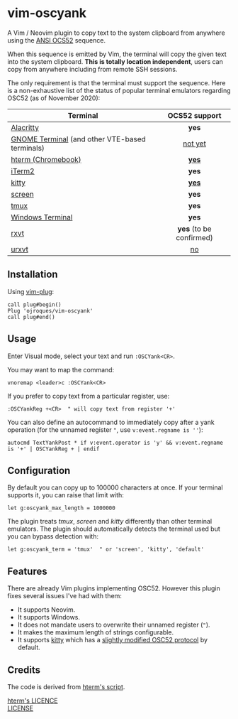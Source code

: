 # vim-oscyank

A Vim / Neovim plugin to copy text to the system clipboard from anywhere using
the [ANSI OCS52](https://invisible-island.net/xterm/ctlseqs/ctlseqs.html#h3-Operating-System-Commands)
sequence.

When this sequence is emitted by Vim, the terminal will copy the given text
into the system clipboard. **This is totally location independent**, users can
copy from anywhere including from remote SSH sessions.

The only requirement is that the terminal must support the sequence. Here is
a non-exhaustive list of the status of popular terminal emulators regarding
OSC52 (as of November 2020):

| Terminal | OCS52 support |
|----------|:-------------:|
| [Alacritty](https://github.com/alacritty/alacritty) | **yes** |
| [GNOME Terminal](https://github.com/GNOME/gnome-terminal) (and other VTE-based terminals) | [not yet](https://bugzilla.gnome.org/show_bug.cgi?id=795774) |
| [hterm (Chromebook)](https://chromium.googlesource.com/apps/libapps/+/master/README.md) | [**yes**](https://chromium.googlesource.com/apps/libapps/+/master/nassh/doc/FAQ.md#Is-OSC-52-aka-clipboard-operations_supported) |
| [iTerm2](https://iterm2.com/) | **yes** |
| [kitty](https://github.com/kovidgoyal/kitty) | [**yes**](https://sw.kovidgoyal.net/kitty/protocol-extensions.html#pasting-to-clipboard) |
| [screen](https://www.gnu.org/software/screen/) | **yes** |
| [tmux](https://github.com/tmux/tmux) | **yes** |
| [Windows Terminal](https://github.com/microsoft/terminal) | **yes** |
| [rxvt](http://rxvt.sourceforge.net/) | **yes** (to be confirmed) |
| [urxvt](http://software.schmorp.de/pkg/rxvt-unicode.html) | [no](https://github.com/ojroques/vim-oscyank/issues/4) |

## Installation
Using [vim-plug](https://github.com/junegunn/vim-plug):
```vim
call plug#begin()
Plug 'ojroques/vim-oscyank'
call plug#end()
```

## Usage
Enter Visual mode, select your text and run `:OSCYank<CR>`.

You may want to map the command:
```vim
vnoremap <leader>c :OSCYank<CR>
```

If you prefer to copy text from a particular register, use:
```vim
:OSCYankReg +<CR>  " will copy text from register '+'
```

You can also define an autocommand to immediately copy after a yank operation
(for the unnamed register `"`, use `v:event.regname is ''`):
```vim
autocmd TextYankPost * if v:event.operator is 'y' && v:event.regname is '+' | OSCYankReg + | endif
```

## Configuration
By default you can copy up to 100000 characters at once. If your terminal
supports it, you can raise that limit with:
```vim
let g:oscyank_max_length = 1000000
```

The plugin treats *tmux*, *screen* and *kitty* differently than other terminal
emulators. The plugin should automatically detects the terminal used but you
can bypass detection with:
```vim
let g:oscyank_term = 'tmux'  " or 'screen', 'kitty', 'default'
```

## Features
There are already Vim plugins implementing OSC52. However this plugin fixes
several issues I've had with them:
* It supports Neovim.
* It supports Windows.
* It does not mandate users to overwrite their unnamed register (`"`).
* It makes the maximum length of strings configurable.
* It supports [kitty](https://github.com/kovidgoyal/kitty) which has a
  [slightly modified OSC52 protocol](https://sw.kovidgoyal.net/kitty/protocol-extensions.html#pasting-to-clipboard)
  by default.

## Credits
The code is derived from
[hterm's script](https://github.com/chromium/hterm/blob/master/etc/osc52.vim).

[hterm's LICENCE](https://github.com/chromium/hterm/blob/master/LICENSE)<br/>
[LICENSE](LICENSE)
